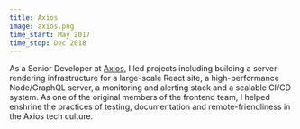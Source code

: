 ```yaml
---
title: Axios
image: axios.png
time_start: May 2017
time_stop: Dec 2018
---
```


As a Senior Developer at [Axios](https://axios.com), I led projects including building a server-rendering infrastructure for a large-scale React site, a high-performance Node/GraphQL server, a monitoring and alerting stack and a scalable CI/CD system. As one of the original members of the frontend team, I helped enshrine the practices of testing, documentation and remote-friendliness in the Axios tech culture.
